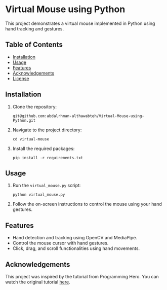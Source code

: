 # Virtual Mouse using Python

This project demonstrates a virtual mouse implemented in Python using hand tracking and gestures.

## Table of Contents

- [Installation](#installation)
- [Usage](#usage)
- [Features](#features)
- [Acknowledgements](#acknowledgements)
- [License](#license)

## Installation

1. Clone the repository:
    ```
    git@github.com:abdalrhman-althawabteh/Virtual-Mouse-using-Python.git
    ```
2. Navigate to the project directory:
    ```
    cd virtual-mouse
    ```
3. Install the required packages:
    ```
    pip install -r requirements.txt
    ```

## Usage

1. Run the `virtual_mouse.py` script:
    ```
    python virtual_mouse.py
    ```
2. Follow the on-screen instructions to control the mouse using your hand gestures.

## Features

- Hand detection and tracking using OpenCV and MediaPipe.
- Control the mouse cursor with hand gestures.
- Click, drag, and scroll functionalities using hand movements.

## Acknowledgements

This project was inspired by the tutorial from Programming Hero. You can watch the original tutorial [here](https://www.youtube.com/watch?v=vJWzH_2F64g&ab_channel=ProgrammingHero).
